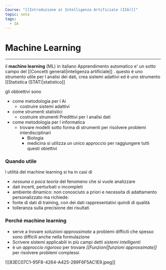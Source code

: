 ```yaml
---
Course: "[[Introduzione al Intelligenza Artificiale (IIA)]]"
topic: nota
tags:
  - IA
---
```

# Machine Learning
---
il __machine learning__ (ML) in italiano Apprendimento automatico e' un sotto campo del [[Concetti generali|inteligenza artificiale]] . questo è uno strumento utile  per l analisi dei dati, crea sistemi adattivi ed è uno strumento [[Statistica (STAT)|statistico]] 

gli obbiettivi sono
- come metodologia per l Ai
	- costruire sistemi adattivi 
- come strumenti statistici 
	- costruire strumenti Predittivi per l analisi dati
-  come metodologia per l informatica
	- trovare modelli sotto forma di strumenti per risolvere problemi interdisciplinari 
		- Biologia
		- medicina 
si utilizza un unico approccio per raggiungere tutti questi obiettivi



### Quando utile
l utilità del machine learning si ha in casi di 
- _nessuna o poca teoria_ del fenomeno che si vuole analizzare
- dati incerti, perturbati o incompleti 
- ambiente dinamico: non conosciuto a priori e necessita di adattamento personalizzato 
ma richiede:
- fonte di dati di training, con dei dati rappresentativi quindi di qualità
- tolleranza sulla precisione dei risultati


### Perché machine learning
- serve a trovare _soluzioni approssimate_ a problemi difficili che spesso sono difficili anche nella formulazione 
- Scrivere sistemi applicabili in più campi detti _sistemi intelligenti_
- è un _approccio rigoroso_ per trovare _[[Funzioni|funzioni approssimate]]_ per risolvere problemi complessi 

![[83EC07C1-95F8-4264-A425-289F6F5AC1E9.jpeg]]





